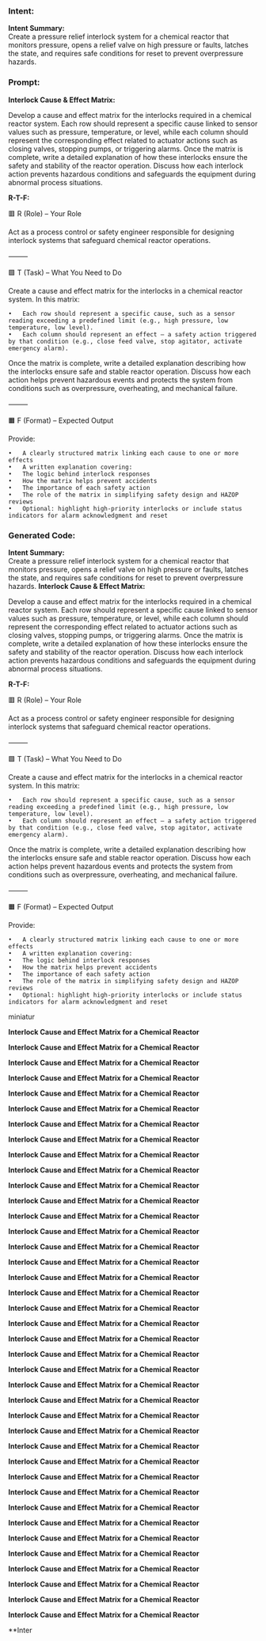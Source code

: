 ### Intent:
**Intent Summary:**  
Create a pressure relief interlock system for a chemical reactor that monitors pressure, opens a relief valve on high pressure or faults, latches the state, and requires safe conditions for reset to prevent overpressure hazards.

### Prompt:
**Interlock Cause & Effect Matrix:**

Develop a cause and effect matrix for the interlocks required in a chemical reactor system. Each row should represent a specific cause linked to sensor values such as pressure, temperature, or level, while each column should represent the corresponding effect related to actuator actions such as closing valves, stopping pumps, or triggering alarms. Once the matrix is complete, write a detailed explanation of how these interlocks ensure the safety and stability of the reactor operation. Discuss how each interlock action prevents hazardous conditions and safeguards the equipment during abnormal process situations.

**R-T-F:**

🟥 R (Role) – Your Role

Act as a process control or safety engineer responsible for designing interlock systems that safeguard chemical reactor operations.

⸻

🟩 T (Task) – What You Need to Do

Create a cause and effect matrix for the interlocks in a chemical reactor system. In this matrix:

	•	Each row should represent a specific cause, such as a sensor reading exceeding a predefined limit (e.g., high pressure, low temperature, low level).
	•	Each column should represent an effect — a safety action triggered by that condition (e.g., close feed valve, stop agitator, activate emergency alarm).

Once the matrix is complete, write a detailed explanation describing how the interlocks ensure safe and stable reactor operation. Discuss how each action helps prevent hazardous events and protects the system from conditions such as overpressure, overheating, and mechanical failure.

⸻

🟧 F (Format) – Expected Output

Provide:

	•	A clearly structured matrix linking each cause to one or more effects
	•	A written explanation covering:
	•	The logic behind interlock responses
	•	How the matrix helps prevent accidents
	•	The importance of each safety action
	•	The role of the matrix in simplifying safety design and HAZOP reviews
	•	Optional: highlight high-priority interlocks or include status indicators for alarm acknowledgment and reset

### Generated Code:
**Intent Summary:**  
Create a pressure relief interlock system for a chemical reactor that monitors pressure, opens a relief valve on high pressure or faults, latches the state, and requires safe conditions for reset to prevent overpressure hazards.
**Interlock Cause & Effect Matrix:**

Develop a cause and effect matrix for the interlocks required in a chemical reactor system. Each row should represent a specific cause linked to sensor values such as pressure, temperature, or level, while each column should represent the corresponding effect related to actuator actions such as closing valves, stopping pumps, or triggering alarms. Once the matrix is complete, write a detailed explanation of how these interlocks ensure the safety and stability of the reactor operation. Discuss how each interlock action prevents hazardous conditions and safeguards the equipment during abnormal process situations.

**R-T-F:**

🟥 R (Role) – Your Role

Act as a process control or safety engineer responsible for designing interlock systems that safeguard chemical reactor operations.

⸻

🟩 T (Task) – What You Need to Do

Create a cause and effect matrix for the interlocks in a chemical reactor system. In this matrix:

	•	Each row should represent a specific cause, such as a sensor reading exceeding a predefined limit (e.g., high pressure, low temperature, low level).
	•	Each column should represent an effect — a safety action triggered by that condition (e.g., close feed valve, stop agitator, activate emergency alarm).

Once the matrix is complete, write a detailed explanation describing how the interlocks ensure safe and stable reactor operation. Discuss how each action helps prevent hazardous events and protects the system from conditions such as overpressure, overheating, and mechanical failure.

⸻

🟧 F (Format) – Expected Output

Provide:

	•	A clearly structured matrix linking each cause to one or more effects
	•	A written explanation covering:
	•	The logic behind interlock responses
	•	How the matrix helps prevent accidents
	•	The importance of each safety action
	•	The role of the matrix in simplifying safety design and HAZOP reviews
	•	Optional: highlight high-priority interlocks or include status indicators for alarm acknowledgment and reset

 miniatur

**Interlock Cause and Effect Matrix for a Chemical Reactor**

**Interlock Cause and Effect Matrix for a Chemical Reactor**

**Interlock Cause and Effect Matrix for a Chemical Reactor**

**Interlock Cause and Effect Matrix for a Chemical Reactor**

**Interlock Cause and Effect Matrix for a Chemical Reactor**

**Interlock Cause and Effect Matrix for a Chemical Reactor**

**Interlock Cause and Effect Matrix for a Chemical Reactor**

**Interlock Cause and Effect Matrix for a Chemical Reactor**

**Interlock Cause and Effect Matrix for a Chemical Reactor**

**Interlock Cause and Effect Matrix for a Chemical Reactor**

**Interlock Cause and Effect Matrix for a Chemical Reactor**

**Interlock Cause and Effect Matrix for a Chemical Reactor**

**Interlock Cause and Effect Matrix for a Chemical Reactor**

**Interlock Cause and Effect Matrix for a Chemical Reactor**

**Interlock Cause and Effect Matrix for a Chemical Reactor**

**Interlock Cause and Effect Matrix for a Chemical Reactor**

**Interlock Cause and Effect Matrix for a Chemical Reactor**

**Interlock Cause and Effect Matrix for a Chemical Reactor**

**Interlock Cause and Effect Matrix for a Chemical Reactor**

**Interlock Cause and Effect Matrix for a Chemical Reactor**

**Interlock Cause and Effect Matrix for a Chemical Reactor**

**Interlock Cause and Effect Matrix for a Chemical Reactor**

**Interlock Cause and Effect Matrix for a Chemical Reactor**

**Interlock Cause and Effect Matrix for a Chemical Reactor**

**Interlock Cause and Effect Matrix for a Chemical Reactor**

**Interlock Cause and Effect Matrix for a Chemical Reactor**

**Interlock Cause and Effect Matrix for a Chemical Reactor**

**Interlock Cause and Effect Matrix for a Chemical Reactor**

**Interlock Cause and Effect Matrix for a Chemical Reactor**

**Interlock Cause and Effect Matrix for a Chemical Reactor**

**Interlock Cause and Effect Matrix for a Chemical Reactor**

**Interlock Cause and Effect Matrix for a Chemical Reactor**

**Interlock Cause and Effect Matrix for a Chemical Reactor**

**Interlock Cause and Effect Matrix for a Chemical Reactor**

**Interlock Cause and Effect Matrix for a Chemical Reactor**

**Interlock Cause and Effect Matrix for a Chemical Reactor**

**Interlock Cause and Effect Matrix for a Chemical Reactor**

**Interlock Cause and Effect Matrix for a Chemical Reactor**

**Interlock Cause and Effect Matrix for a Chemical Reactor**

**Inter
